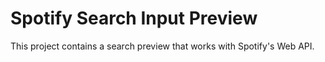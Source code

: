 # Spotify Search Input Preview 

This project contains a search preview that works with Spotify's Web API.  